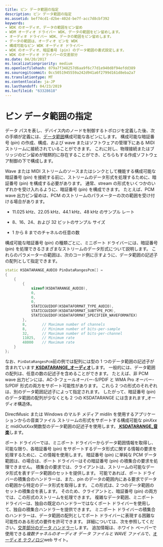 ```yaml
---
title: ピン データ範囲の指定
description: ピン データ範囲の指定
ms.assetid: bef74cd1-d2be-402d-be7f-acc7d8cbf392
keywords:
- WDK のオーディオ、データの範囲をピン留め
- WDM オーディオ ドライバー WDK、データの範囲をピン留めします。
- オーディオ ドライバー WDK、データの範囲をピン留めします。
- データの範囲は、オーディオ ピンを WDK
- 構成可能なピン WDK オーディオ ドライバー
- WDK のオーディオ、暗証番号 (pin) のデータ範囲の書式設定します。
- WDK のオーディオ ドライバーの交差部分
ms.date: 04/20/2017
ms.localizationpriority: medium
ms.openlocfilehash: 079a7f348257d6aa9f6c77d1e940d8f94efdd389
ms.sourcegitcommit: 0cc5051945559a242d941a6f2799d161d8eba2a7
ms.translationtype: MT
ms.contentlocale: ja-JP
ms.lasthandoff: 04/23/2019
ms.locfileid: "63328618"
---
```

# <a name="specifying-pin-data-ranges"></a>ピン データ範囲の指定


データ パスを表し、デバイス内のノードを制御するトポロジを定義した後、次の手順が定義には、[データ範囲](audio-data-ranges.md)構成可能な各ピンにします。 構成可能な暗証番号 (pin) の作成、構成、および wave またはソフトウェアの管理下にある MIDI ストリームに接続されていることができます。 これに対し、物理接続またはブリッジのピン留めが暗黙的に存在することができ、どちらもする作成ソフトウェア制御の下で構成します。

Wave または MIDI ストリームのソースまたはシンクとして機能する構成可能な暗証番号 (pin) を接続する前に、ストリームのデータ形式を処理するために、暗証番号 (pin) を構成する必要があります。 通常、stream の形式をいくつかのいずれかを受け入れるように、暗証番号 (pin) を構成できます。 たとえば、PCM wave 出力ピン留めは、PCM のストリームのパラメーターの次の範囲を受け付ける場合があります。

-   11.025 kHz、22.05 kHz、44.1 kHz、48 kHz のサンプル レート

-   8、16、24、および 32 ビットのサンプル サイズ

-   1 から 8 までのチャネルの任意の数

構成可能な暗証番号 (pin) の種類ごとに、ミニポート ドライバーには、暗証番号 (pin) を処理できるさまざまなストリームのデータ形式について説明します。 これらのパラメーターの範囲は、次のコード例に示すように、データ範囲の記述子の配列として指定できます。

```cpp
static KSDATARANGE_AUDIO PinDataRangesPcm[] =
{
    {
        {
            sizeof(KSDATARANGE_AUDIO),
            0,
            0,
            0,
            STATICGUIDOF(KSDATAFORMAT_TYPE_AUDIO),
            STATICGUIDOF(KSDATAFORMAT_SUBTYPE_PCM),
            STATICGUIDOF(KSDATAFORMAT_SPECIFIER_WAVEFORMATEX)
        },
        8,       // Maximum number of channels
        8,       // Minimum number of bits-per-sample
        32,      // Maximum number of bits-per-channel
        11025,   // Minimum rate
        48000    // Maximum rate
    }
};
```

なお、`PinDataRangesPcm`前の例では配列には型の 1 つのデータ範囲の記述子が含まれています[ **KSDATARANGE\_オーディオ**](https://msdn.microsoft.com/library/windows/hardware/ff537096)します。 一般的には、データ範囲の配列は、任意の数の記述子を含めることができます。 たとえば、非 PCM wave 出力ピンには、AC-3-フェールオーバー-S/PDIF と WMA Pro オーバー-S/PDIF 形式の両方をサポート可能性があります。 これら 2 つの形式のそれぞれは、別のデータ範囲記述子によって指定されます。 したがって、暗証番号 (pin) のデータ範囲の配列が少なくとも 2 つの KSDATARANGE には含まれます\_オーディオ構造体。

DirectMusic または Windows のマルチ メディア midiIn を使用するアプリケーションからの音楽ファイル ストリームの形式をサポートする構成可能な pin*Xxx*と midiOut*Xxx*関数型のデータ範囲の記述子を使用します。[ **KSDATARANGE\_音楽**](https://msdn.microsoft.com/library/windows/hardware/ff537097)します。

ポート ドライバーでは、ミニポート ドライバーからデータ範囲情報を取得し、可能な限り、各暗証番号 (pin) をサポートするデータ形式に関する情報の要求を処理するために、この情報を使用します。 暗証番号 (pin) に単純な PCM データ範囲は、の場合は、ポート ドライバーはその暗証番号 (pin) の積集合の要求を処理できません。 積集合の要求では、クライアントは、ストリームの可能なデータ形式を表すデータ範囲のセットを提供します。 可能であれば、ポート ドライバーの積集合のハンドラーは、また、pin のデータの範囲内にある要求でデータの範囲から特定のデータ形式を取得します。 この形式は、2 つのデータ範囲のセットの積集合を表します。 そのため、クライアントと、暗証番号 (pin) の両方では、この形式のストリームを処理できます。 複雑なデータ範囲、ミニポート ドライバーは、独自の既定のハンドラーではなくポート ドライバーを使用して、独自の積集合ハンドラーを提供できます。 ミニポート ドライバーの積集合のハンドラーは、データ範囲の配列としてポート ドライバーに表現する困難な可能性のある形式の要件を許可できます。 詳細については、次を参照してください。[交差部分のデータ ハンドラー](data-intersection-handlers.md)します。 追加情報は、ホワイト ペーパーで使用できる*複数チャネルのオーディオ データ ファイルと WAVE ファイル*で、[オーディオ テクノロジ](https://go.microsoft.com/fwlink/p/?linkid=8751)web サイト。

 

 




